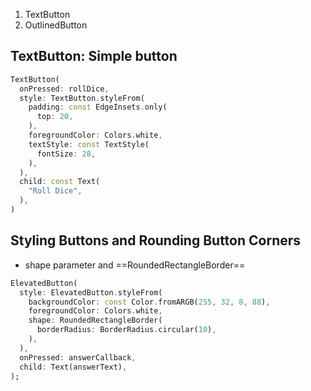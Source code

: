 
1. TextButton
2. OutlinedButton


## TextButton: Simple button
```dart
TextButton(
  onPressed: rollDice,
  style: TextButton.styleFrom(
	padding: const EdgeInsets.only(
	  top: 20,
	),
	foregroundColor: Colors.white,
	textStyle: const TextStyle(
	  fontSize: 28,
	),
  ),
  child: const Text(
	"Roll Dice",
  ),
)
``` 



## Styling Buttons and Rounding Button Corners
- shape parameter and ==RoundedRectangleBorder==
```dart
ElevatedButton(
  style: ElevatedButton.styleFrom(
	backgroundColor: const Color.fromARGB(255, 32, 8, 88),
	foregroundColor: Colors.white,
	shape: RoundedRectangleBorder(
	  borderRadius: BorderRadius.circular(10),
	),
  ),
  onPressed: answerCallback,
  child: Text(answerText),
);
```
